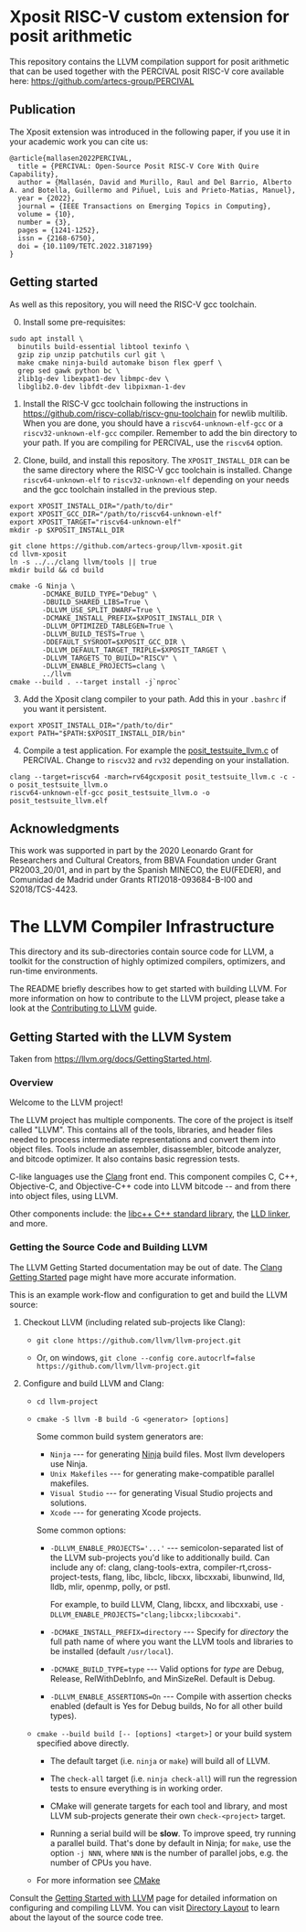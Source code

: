 # Xposit RISC-V custom extension for posit arithmetic

This repository contains the LLVM compilation support for posit arithmetic that can be used together with the PERCIVAL posit RISC-V core available here: https://github.com/artecs-group/PERCIVAL

## Publication

The Xposit extension was introduced in the following paper, if you use it in your academic work you can cite us:

```
@article{mallasen2022PERCIVAL,
  title = {PERCIVAL: Open-Source Posit RISC-V Core With Quire Capability},
  author = {Mallasén, David and Murillo, Raul and Del Barrio, Alberto A. and Botella, Guillermo and Piñuel, Luis and Prieto-Matias, Manuel},
  year = {2022},
  journal = {IEEE Transactions on Emerging Topics in Computing},
  volume = {10},
  number = {3},
  pages = {1241-1252},
  issn = {2168-6750},
  doi = {10.1109/TETC.2022.3187199}
}
```

## Getting started

As well as this repository, you will need the RISC-V gcc toolchain.

0. Install some pre-requisites:
~~~
sudo apt install \
  binutils build-essential libtool texinfo \
  gzip zip unzip patchutils curl git \
  make cmake ninja-build automake bison flex gperf \
  grep sed gawk python bc \
  zlib1g-dev libexpat1-dev libmpc-dev \
  libglib2.0-dev libfdt-dev libpixman-1-dev 
~~~

1. Install the RISC-V gcc toolchain following the instructions in https://github.com/riscv-collab/riscv-gnu-toolchain for newlib multilib. When you are done, you should have a `riscv64-unknown-elf-gcc` or a `riscv32-unknown-elf-gcc` compiler. Remember to add the bin directory to your path. If you are compiling for PERCIVAL, use the `riscv64` option.

2. Clone, build, and install this repository. The `XPOSIT_INSTALL_DIR` can be the same directory where the RISC-V gcc toolchain is installed. Change `riscv64-unknown-elf` to `riscv32-unknown-elf` depending on your needs and the gcc toolchain installed in the previous step.
~~~
export XPOSIT_INSTALL_DIR="/path/to/dir"
export XPOSIT_GCC_DIR="/path/to/riscv64-unknown-elf"
export XPOSIT_TARGET="riscv64-unknown-elf"
mkdir -p $XPOSIT_INSTALL_DIR

git clone https://github.com/artecs-group/llvm-xposit.git
cd llvm-xposit
ln -s ../../clang llvm/tools || true
mkdir build && cd build

cmake -G Ninja \
        -DCMAKE_BUILD_TYPE="Debug" \
        -DBUILD_SHARED_LIBS=True \
        -DLLVM_USE_SPLIT_DWARF=True \
        -DCMAKE_INSTALL_PREFIX=$XPOSIT_INSTALL_DIR \
        -DLLVM_OPTIMIZED_TABLEGEN=True \
        -DLLVM_BUILD_TESTS=True \
        -DDEFAULT_SYSROOT=$XPOSIT_GCC_DIR \
        -DLLVM_DEFAULT_TARGET_TRIPLE=$XPOSIT_TARGET \
        -DLLVM_TARGETS_TO_BUILD="RISCV" \
        -DLLVM_ENABLE_PROJECTS=clang \
        ../llvm
cmake --build . --target install -j`nproc`
~~~
3. Add the Xposit clang compiler to your path. Add this in your `.bashrc` if you want it persistent.
~~~
export XPOSIT_INSTALL_DIR="/path/to/dir"
export PATH="$PATH:$XPOSIT_INSTALL_DIR/bin"
~~~

4. Compile a test application. For example the [posit_testsuite_llvm.c](https://github.com/artecs-group/PERCIVAL/blob/posit-master/posit_testsuite_llvm.c) of PERCIVAL. Change to `riscv32` and `rv32` depending on your installation.
~~~
clang --target=riscv64 -march=rv64gcxposit posit_testsuite_llvm.c -c -o posit_testsuite_llvm.o
riscv64-unknown-elf-gcc posit_testsuite_llvm.o -o posit_testsuite_llvm.elf
~~~

## Acknowledgments
This work was supported in part by the 2020 Leonardo Grant for Researchers and Cultural Creators, from BBVA Foundation under Grant PR2003_20/01, and in part by the Spanish MINECO, the EU(FEDER), and Comunidad de Madrid under Grants RTI2018-093684-B-I00 and S2018/TCS-4423.

# The LLVM Compiler Infrastructure

This directory and its sub-directories contain source code for LLVM,
a toolkit for the construction of highly optimized compilers,
optimizers, and run-time environments.

The README briefly describes how to get started with building LLVM.
For more information on how to contribute to the LLVM project, please
take a look at the
[Contributing to LLVM](https://llvm.org/docs/Contributing.html) guide.

## Getting Started with the LLVM System

Taken from https://llvm.org/docs/GettingStarted.html.

### Overview

Welcome to the LLVM project!

The LLVM project has multiple components. The core of the project is
itself called "LLVM". This contains all of the tools, libraries, and header
files needed to process intermediate representations and convert them into
object files.  Tools include an assembler, disassembler, bitcode analyzer, and
bitcode optimizer.  It also contains basic regression tests.

C-like languages use the [Clang](http://clang.llvm.org/) front end.  This
component compiles C, C++, Objective-C, and Objective-C++ code into LLVM bitcode
-- and from there into object files, using LLVM.

Other components include:
the [libc++ C++ standard library](https://libcxx.llvm.org),
the [LLD linker](https://lld.llvm.org), and more.

### Getting the Source Code and Building LLVM

The LLVM Getting Started documentation may be out of date.  The [Clang
Getting Started](http://clang.llvm.org/get_started.html) page might have more
accurate information.

This is an example work-flow and configuration to get and build the LLVM source:

1. Checkout LLVM (including related sub-projects like Clang):

     * ``git clone https://github.com/llvm/llvm-project.git``

     * Or, on windows, ``git clone --config core.autocrlf=false
    https://github.com/llvm/llvm-project.git``

2. Configure and build LLVM and Clang:

     * ``cd llvm-project``

     * ``cmake -S llvm -B build -G <generator> [options]``

        Some common build system generators are:

        * ``Ninja`` --- for generating [Ninja](https://ninja-build.org)
          build files. Most llvm developers use Ninja.
        * ``Unix Makefiles`` --- for generating make-compatible parallel makefiles.
        * ``Visual Studio`` --- for generating Visual Studio projects and
          solutions.
        * ``Xcode`` --- for generating Xcode projects.

        Some common options:

        * ``-DLLVM_ENABLE_PROJECTS='...'`` --- semicolon-separated list of the LLVM
          sub-projects you'd like to additionally build. Can include any of: clang,
          clang-tools-extra, compiler-rt,cross-project-tests, flang, libc, libclc,
          libcxx, libcxxabi, libunwind, lld, lldb, mlir, openmp, polly, or pstl.

          For example, to build LLVM, Clang, libcxx, and libcxxabi, use
          ``-DLLVM_ENABLE_PROJECTS="clang;libcxx;libcxxabi"``.

        * ``-DCMAKE_INSTALL_PREFIX=directory`` --- Specify for *directory* the full
          path name of where you want the LLVM tools and libraries to be installed
          (default ``/usr/local``).

        * ``-DCMAKE_BUILD_TYPE=type`` --- Valid options for *type* are Debug,
          Release, RelWithDebInfo, and MinSizeRel. Default is Debug.

        * ``-DLLVM_ENABLE_ASSERTIONS=On`` --- Compile with assertion checks enabled
          (default is Yes for Debug builds, No for all other build types).

      * ``cmake --build build [-- [options] <target>]`` or your build system specified above
        directly.

        * The default target (i.e. ``ninja`` or ``make``) will build all of LLVM.

        * The ``check-all`` target (i.e. ``ninja check-all``) will run the
          regression tests to ensure everything is in working order.

        * CMake will generate targets for each tool and library, and most
          LLVM sub-projects generate their own ``check-<project>`` target.

        * Running a serial build will be **slow**.  To improve speed, try running a
          parallel build.  That's done by default in Ninja; for ``make``, use the option
          ``-j NNN``, where ``NNN`` is the number of parallel jobs, e.g. the number of
          CPUs you have.

      * For more information see [CMake](https://llvm.org/docs/CMake.html)

Consult the
[Getting Started with LLVM](https://llvm.org/docs/GettingStarted.html#getting-started-with-llvm)
page for detailed information on configuring and compiling LLVM. You can visit
[Directory Layout](https://llvm.org/docs/GettingStarted.html#directory-layout)
to learn about the layout of the source code tree.
